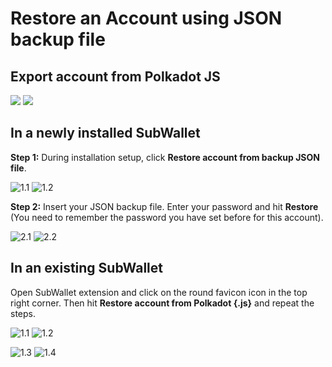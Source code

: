 # Restore an Account using JSON backup file

## Export account from Polkadot JS

![](<../../.gitbook/assets/Screen Shot 2022-04-23 at 9.44.48 PM.png>) ![](<../../.gitbook/assets/Screen Shot 2022-04-23 at 9.45.45 PM.png>)

## In a newly installed SubWallet &#x20;

**Step 1:** During installation setup, click **Restore account from backup JSON file**.

![1.1](<../../.gitbook/assets/Screen Shot 2022-04-13 at 15.22.12.png>) ![1.2](<../../.gitbook/assets/Screen Shot 2022-04-13 at 15.22.24.png>)

**Step 2:** Insert your JSON backup file. Enter your password and hit **Restore** (You need to remember the password you have set before for this account).

![2.1](<../../.gitbook/assets/3 (1) (4).jpeg>) ![2.2](<../../.gitbook/assets/4 (6).jpeg>)

## In an existing SubWallet &#x20;

Open SubWallet extension and click on the round favicon icon in the top right corner. Then hit **Restore account from Polkadot {.js}** and repeat the steps.

![1.1](../../.gitbook/assets/restore.png) ![1.2](<../../.gitbook/assets/Screen Shot 2022-04-13 at 15.36.10.png>)

![1.3](<../../.gitbook/assets/3 (1) (3).jpeg>) ![1.4](<../../.gitbook/assets/4 (1).jpeg>)
